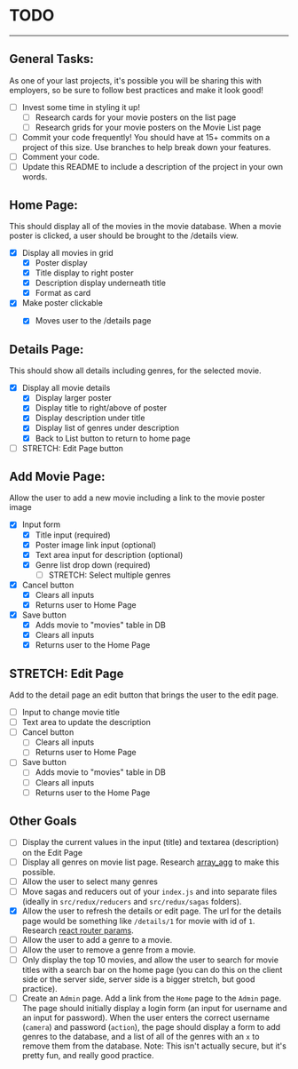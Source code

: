 # TODO
------
## General Tasks:
As one of your last projects, it's possible you will be sharing this with employers, so be sure to follow best practices and make it look good!

- [ ] Invest some time in styling it up!
    - [ ] Research cards for your movie posters on the list page
    - [ ] Research grids for your movie posters on the Movie List page
- [ ] Commit your code frequently! You should have at 15+ commits on a project of this size. Use branches to help break down your features.
- [ ] Comment your code.
- [ ] Update this README to include a description of the project in your own words.

## Home Page:
This should display all of the movies in the movie database. When a movie poster is clicked, a user should be brought to the /details view.

- [X] Display all movies in grid
    - [X] Poster display
    - [X] Title display to right poster
    - [X] Description display underneath title
    - [X] Format as card
- [x] Make poster clickable
    - [X] Moves user to the /details page


## Details Page:
This should show all details including genres, for the selected movie.

- [X] Display all movie details
    - [X] Display larger poster
    - [X] Display title to right/above of poster
    - [X] Display description under title
    - [X] Display list of genres under description
    - [X] Back to List button to return to home page
- [ ] STRETCH: Edit Page button

## Add Movie Page:
Allow the user to add a new movie including a link to the movie poster image

- [X] Input form
    - [X] Title input (required)
    - [X] Poster image link input (optional)
    - [X] Text area input for description (optional)
    - [X] Genre list drop down (required)
        - [ ] STRETCH: Select multiple genres
- [X] Cancel button
    - [X] Clears all inputs
    - [X] Returns user to Home Page
- [X] Save button
    - [X] Adds movie to "movies" table in DB
    - [X] Clears all inputs
    - [X] Returns user to the Home Page 

## STRETCH: Edit Page
Add to the detail page an edit button that brings the user to the edit page.

- [ ] Input to change movie title
- [ ] Text area to update the description
- [ ] Cancel button
    - [ ] Clears all inputs
    - [ ] Returns user to Home Page
- [ ] Save button
    - [ ] Adds movie to "movies" table in DB
    - [ ] Clears all inputs
    - [ ] Returns user to the Home Page 

## Other Goals

- [ ] Display the current values in the input (title) and textarea (description) on the Edit Page
- [ ] Display all genres on movie list page. Research [array_agg](https://stackoverflow.com/questions/43458174/how-to-save-and-return-javascript-object-with-subarray-in-normalized-sql) to make this possible.
- [ ] Allow the user to select many genres
- [ ] Move sagas and reducers out of your `index.js` and into separate files (ideally in `src/redux/reducers` and `src/redux/sagas` folders).
- [X] Allow the user to refresh the details or edit page. The url for the details page would be something like `/details/1` for movie with id of `1`. Research [react router params](https://reacttraining.com/react-router/web/example/url-params).
- [ ] Allow the user to add a genre to a movie.
- [ ] Allow the user to remove a genre from a movie.
- [ ] Only display the top 10 movies, and allow the user to search for movie titles with a search bar on the home page (you can do this on the client side or the server side, server side is a bigger stretch, but good practice).
- [ ] Create an `Admin` page. Add a link from the `Home` page to the `Admin` page. The page should initially display a login form (an input for username and an input for password). When the user enters the correct username (`camera`) and password (`action`), the page should display a form to add genres to the database, and a list of all of the genres with an `x` to remove them from the database. Note: This isn't actually secure, but it's pretty fun, and really good practice.
